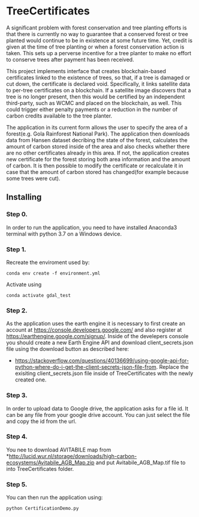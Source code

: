 # TreeCertificates
A significant problem with forest conservation and tree planting efforts is that there is currently no way to guarantee that a conserved forest or tree planted
would continue to be in existence at some future time. Yet, credit is given at the time of tree planting or when a forest conservation action is taken. 
This sets up a perverse incentive for a tree planter to make no effort to conserve trees after payment has been received.

This project implements interface that creates blockchain-based certificates linked to the existence of
trees, so that, if a tree is damaged or cut down, the certificate is declared void. Specifically,
it links satellite data to per-tree certificates on a blockchain. If a satellite image discovers that a tree is no longer present, then this would be
certified by an independent third-party, such as WCMC and placed on the blockchain, as well. This could trigger either penalty payments or a reduction in the number of carbon
credits available to the tree planter.

The application in its current form allows the user to specify the area of a forest(e.g. Gola Rainforest National Park). The application then downloads data from Hansen dataset
decribing the state of the forest, calculates the amount of carbon stored inside of the area and also checks whether there are no other certificates already in this area.
If not, the application creates new certificate for the forest storing both area information and the amount of carbon. It is then possible to modify the certificate or recalculate
it in case that the amount of carbon stored has changed(for example because some trees were cut).

## Installing
### Step 0.
In order to run the application, you need to have installed Anaconda3 terminal with python 3.7 on a Windows device.

### Step 1.
Recreate the enviroment used by:
```
conda env create -f environment.yml
```
Activate using
```
conda activate gdal_test
```

### Step 2.
As the application uses the earth engine it is necessary to first create an account at https://console.developers.google.com/ and also register at https://earthengine.google.com/signup/. 
Inside of the develepers console you should create a new Earth Engine API and download client_secrets.json file using the download button as described here:
* https://stackoverflow.com/questions/40136699/using-google-api-for-python-where-do-i-get-the-client-secrets-json-file-from.
Replace the exisiting client_secrets.json file inside of TreeCertificates with the newly created one.

### Step 3.
In order to upload data to Google drive, the application asks for a file id. It can be any file from your google drive account. You can just select the file and copy the id from the url.

### Step 4.
You nee to download AVITABILE map from 
*http://lucid.wur.nl/storage/downloads/high-carbon-ecosystems/Avitabile_AGB_Map.zip
and put Avitabile_AGB_Map.tif file to into TreeCertificates folder.

### Step 5.
You can then run the application using:
```
python CertificationDemo.py
```
